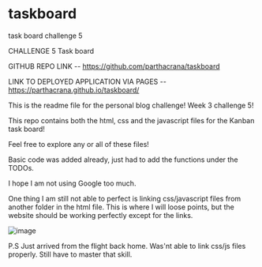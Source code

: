 # taskboard
task board challenge 5 

CHALLENGE 5 Task board 

GITHUB REPO LINK -- https://github.com/parthacrana/taskboard

LINK TO DEPLOYED APPLICATION VIA PAGES -- https://parthacrana.github.io/taskboard/

This is the readme file for the personal blog challenge! Week 3 challenge 5! 

This repo contains both the html, css and the javascript files for the Kanban task board!

Feel free to explore any or all of these files! 

Basic code was added already, just had to add the functions under the TODOs. 

I hope I am not using Google too much. 



One thing I am still not able to perfect is linking css/javascript files from another folder in the html file. 
This is where I will loose points, but the website should be working perfectly except for the links. 

![image](https://github.com/parthacrana/taskboard/assets/122179383/eaa788a3-282f-40d2-83f4-f74490b936b6)


P.S Just arrived from the flight back home. Was'nt able to link css/js files properly. Still have to master that skill. 
